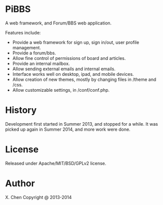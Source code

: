 PiBBS
=====

A web framework, and Forum/BBS web application.

Features include:

 - Provide a web framework for sign up, sign in/out, user profile management.
 - Provide a forum/bbs.
 - Allow fine control of permissions of board and articles.
 - Provide an internal mailbox. 
 - Allow sending external emails and internal emails.
 - Interface works well on desktop, ipad, and mobile devices.
 - Allow creation of new themes, mostly by changing files in /theme and /css.
 - Allow customizable settings, in /conf/conf.php. 
 
History
======

Development first started in Summer 2013, and stopped for a while. 
It was picked up again in Summer 2014, and more work were done.

License
=======
Released under Apache/MIT/BSD/GPLv2 license.

Author
======
X. Chen Copyright @ 2013-2014
